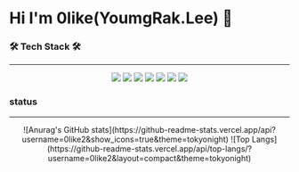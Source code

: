 # Hi I'm 0like(YoumgRak.Lee) 👋


### 🛠️ Tech Stack 🛠️
---
<p align="center">
  <img src="https://img.shields.io/badge/python-3776AB?style=plastic&logo=Python&logoColor=white">
  <img src="https://img.shields.io/badge/pytorch-EE4C2C?style=plastic&logo=pytorch&logoColor=white">
  <img src="https://img.shields.io/badge/keras-D00000?style=plastic&logo=keras&logoColor=white">
  <img src="https://img.shields.io/badge/git-F05032?style=plastic&logo=git&logoColor=white">
  <img src="https://img.shields.io/badge/github-181717?style=plastic&logo=github&logoColor=white">
  <img src="https://img.shields.io/badge/langchain-1C3C3C?style=plastic&logo=langchain&logoColor=white">
  <img src="https://img.shields.io/badge/pycharm-000000?style=plastic&logo=pycharm&logoColor=white">
</p>


### status 
---
<p align="center">
  ![Anurag's GitHub stats](https://github-readme-stats.vercel.app/api?username=0like2&show_icons=true&theme=tokyonight)
  ![Top Langs](https://github-readme-stats.vercel.app/api/top-langs/?username=0like2&layout=compact&theme=tokyonight)
</p>


<!--
**0like2/0like2** is a ✨ _special_ ✨ repository because its `README.md` (this file) appears on your GitHub profile.

Here are some ideas to get you started:

- 🔭 I’m currently working on ...
- 🌱 I’m currently learning ...
- 👯 I’m looking to collaborate on ...
- 🤔 I’m looking for help with ...
- 💬 Ask me about ...
- 📫 How to reach me: ...
- 😄 Pronouns: ...
- ⚡ Fun fact: ...
-->

